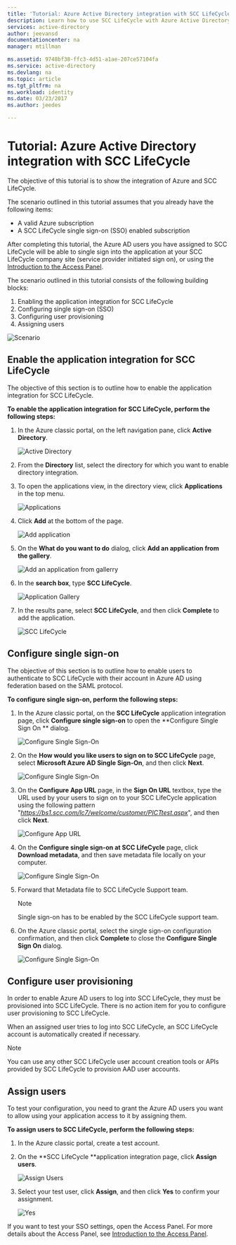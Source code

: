 ```yaml
---
title: 'Tutorial: Azure Active Directory integration with SCC LifeCycle | Microsoft Docs'
description: Learn how to use SCC LifeCycle with Azure Active Directory to enable single sign-on, automated provisioning, and more!
services: active-directory
author: jeevansd
documentationcenter: na
manager: mtillman

ms.assetid: 9748bf38-ffc3-4d51-a1ae-207ce57104fa
ms.service: active-directory
ms.devlang: na
ms.topic: article
ms.tgt_pltfrm: na
ms.workload: identity
ms.date: 03/23/2017
ms.author: jeedes

---
```

# Tutorial: Azure Active Directory integration with SCC LifeCycle
The objective of this tutorial is to show the integration of Azure and SCC LifeCycle.  

The scenario outlined in this tutorial assumes that you already have the following items:

* A valid Azure subscription
* A SCC LifeCycle single sign-on (SSO) enabled subscription

After completing this tutorial, the Azure AD users you have assigned to SCC LifeCycle will be able to single sign into the application at your SCC LifeCycle company site (service provider initiated sign on), or using the [Introduction to the Access Panel](active-directory-saas-access-panel-introduction.md).

The scenario outlined in this tutorial consists of the following building blocks:

1. Enabling the application integration for SCC LifeCycle
2. Configuring single sign-on (SSO)
3. Configuring user provisioning
4. Assigning users

![Scenario](./media/active-directory-saas-scc-lifecycle-tutorial/IC794120.png "Scenario")

## Enable the application integration for SCC LifeCycle
The objective of this section is to outline how to enable the application integration for SCC LifeCycle.

**To enable the application integration for SCC LifeCycle, perform the following steps:**

1. In the Azure classic portal, on the left navigation pane, click **Active Directory**.
   
    ![Active Directory](./media/active-directory-saas-scc-lifecycle-tutorial/IC700993.png "Active Directory")
2. From the **Directory** list, select the directory for which you want to enable directory integration.
3. To open the applications view, in the directory view, click **Applications** in the top menu.
   
    ![Applications](./media/active-directory-saas-scc-lifecycle-tutorial/IC700994.png "Applications")
4. Click **Add** at the bottom of the page.
   
    ![Add application](./media/active-directory-saas-scc-lifecycle-tutorial/IC749321.png "Add application")
5. On the **What do you want to do** dialog, click **Add an application from the gallery**.
   
    ![Add an application from gallerry](./media/active-directory-saas-scc-lifecycle-tutorial/IC749322.png "Add an application from gallerry")
6. In the **search box**, type **SCC LifeCycle**.
   
    ![Application Gallery](./media/active-directory-saas-scc-lifecycle-tutorial/IC794121.png "Application Gallery")
7. In the results pane, select **SCC LifeCycle**, and then click **Complete** to add the application.
   
    ![SCC LifeCycle](./media/active-directory-saas-scc-lifecycle-tutorial/IC795082.png "SCC LifeCycle")
   
## Configure single sign-on

The objective of this section is to outline how to enable users to authenticate to SCC LifeCycle with their account in Azure AD using federation based on the SAML protocol.

**To configure single sign-on, perform the following steps:**

1. In the Azure classic portal, on the **SCC LifeCycle** application integration page, click **Configure single sign-on** to open the **Configure Single Sign On ** dialog.
   
    ![Configure Single Sign-On](./media/active-directory-saas-scc-lifecycle-tutorial/IC794122.png "Configure Single Sign-On")
2. On the **How would you like users to sign on to SCC LifeCycle** page, select **Microsoft Azure AD Single Sign-On**, and then click **Next**.
   
    ![Configure Single Sign-On](./media/active-directory-saas-scc-lifecycle-tutorial/IC794123.png "Configure Single Sign-On")
3. On the **Configure App URL** page, in the **Sign On URL** textbox, type the URL used by your users to sign on to your SCC LifeCycle application using the following pattern "*https://bs1.scc.com/lc7/welcome/customer/PICTtest.aspx*", and then click **Next**.
   
    ![Configure App URL](./media/active-directory-saas-scc-lifecycle-tutorial/IC794124.png "Configure App URL")
4. On the **Configure single sign-on at SCC LifeCycle** page, click **Download metadata**, and then save metadata file locally on your computer.
   
   ![Configure Single Sign-On](./media/active-directory-saas-scc-lifecycle-tutorial/IC795083.png "Configure Single Sign-On")
5. Forward that Metadata file to SCC LifeCycle Support team.
   
   >[!NOTE]
   >Single sign-on has to be enabled by the SCC LifeCycle support team.
   > 
   > 

6. On the Azure classic portal, select the single sign-on configuration confirmation, and then click **Complete** to close the **Configure Single Sign On** dialog.
   
    ![Configure Single Sign-On](./media/active-directory-saas-scc-lifecycle-tutorial/IC794125.png "Configure Single Sign-On")
   
## Configure user provisioning

In order to enable Azure AD users to log into SCC LifeCycle, they must be provisioned into SCC LifeCycle. There is no action item for you to configure user provisioning to SCC LifeCycle.

When an assigned user tries to log into SCC LifeCycle, an SCC LifeCycle account is automatically created if necessary.

>[!NOTE]
>You can use any other SCC LifeCycle user account creation tools or APIs provided by SCC LifeCycle to provision AAD user accounts.
> 
> 

## Assign users
To test your configuration, you need to grant the Azure AD users you want to allow using your application access to it by assigning them.

**To assign users to SCC LifeCycle, perform the following steps:**

1. In the Azure classic portal, create a test account.
2. On the **SCC LifeCycle **application integration page, click **Assign users**.
   
    ![Assign Users](./media/active-directory-saas-scc-lifecycle-tutorial/IC794126.png "Assign Users")
3. Select your test user, click **Assign**, and then click **Yes** to confirm your assignment.
   
    ![Yes](./media/active-directory-saas-scc-lifecycle-tutorial/IC767830.png "Yes")

If you want to test your SSO settings, open the Access Panel. For more details about the Access Panel, see [Introduction to the Access Panel](active-directory-saas-access-panel-introduction.md).

